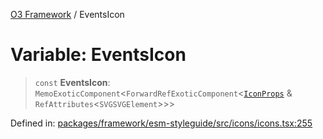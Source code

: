 [O3 Framework](../API.md) / EventsIcon

# Variable: EventsIcon

> `const` **EventsIcon**: `MemoExoticComponent`\<`ForwardRefExoticComponent`\<[`IconProps`](../type-aliases/IconProps.md) & `RefAttributes`\<`SVGSVGElement`\>\>\>

Defined in: [packages/framework/esm-styleguide/src/icons/icons.tsx:255](https://github.com/habeshabro/openmrs-esm-core/blob/main/packages/framework/esm-styleguide/src/icons/icons.tsx#L255)
